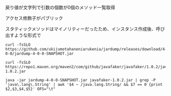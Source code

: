 
戻り値が文字列で引数の個数が0個のメソッド一覧取得

アクセス修飾子がパブリック

スタティックメソッドはマイノリティーだったため、インスタンス作成後、呼び出すような形式で

```
curl -fsSLO https://github.com/ukijumotahaneniarukenia/jardump/releases/download/4-0-0/jardump-4-0-0-SNAPSHOT.jar

curl -fsSLO https://repo1.maven.org/maven2/com/github/javafaker/javafaker/1.0.2/javafaker-1.0.2.jar

java -jar jardump-4-0-0-SNAPSHOT.jar javafaker-1.0.2.jar | grep -P 'java\.lang\.String' | awk '$4 ~ /java.lang.String/ && $7 == 0 {print $2,$3,$4,$5}' OFS="\t"
```
